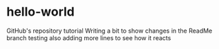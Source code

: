 # hello-world
GitHub's repository tutorial
Writing a bit to show changes in the ReadMe branch
testing also adding more lines 
to see how it reacts
